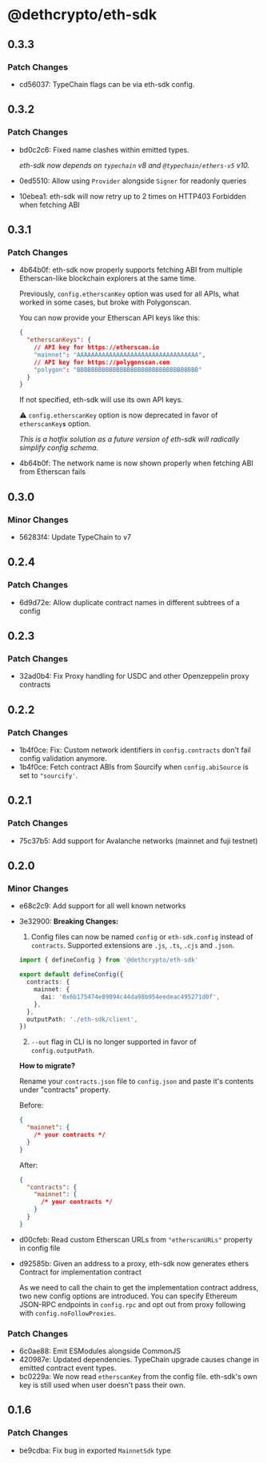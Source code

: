 # @dethcrypto/eth-sdk

## 0.3.3

### Patch Changes

- cd56037: TypeChain flags can be via eth-sdk config.

## 0.3.2

### Patch Changes

- bd0c2c6: Fixed name clashes within emitted types.

  _eth-sdk now depends on `typechain` v8 and `@typechain/ethers-v5` v10._

- 0ed5510: Allow using `Provider` alongside `Signer` for readonly queries
- 10ebea1: eth-sdk will now retry up to 2 times on HTTP403 Forbidden when fetching ABI

## 0.3.1

### Patch Changes

- 4b64b0f: eth-sdk now properly supports fetching ABI from multiple Etherscan-like blockchain explorers at the same
  time.

  Previously, `config.etherscanKey` option was used for all APIs, what worked in some cases, but broke with Polygonscan.

  You can now provide your Etherscan API keys like this:

  ```json
  {
    "etherscanKeys": {
      // API key for https://etherscan.io
      "mainnet": "AAAAAAAAAAAAAAAAAAAAAAAAAAAAAAAAAA",
      // API key for https://polygonscan.com
      "polygon": "BBBBBBBBBBBBBBBBBBBBBBBBBBBBBBBBBB"
    }
  }
  ```

  If not specified, eth-sdk will use its own API keys.

  ⚠ `config.etherscanKey` option is now deprecated in favor of `etherscanKey`**`s`** option.

  _This is a hotfix solution as a future version of eth-sdk will radically simplify config schema._

- 4b64b0f: The network name is now shown properly when fetching ABI from Etherscan fails

## 0.3.0

### Minor Changes

- 56283f4: Update TypeChain to v7

## 0.2.4

### Patch Changes

- 6d9d72e: Allow duplicate contract names in different subtrees of a config

## 0.2.3

### Patch Changes

- 32ad0b4: Fix Proxy handling for USDC and other Openzeppelin proxy contracts

## 0.2.2

### Patch Changes

- 1b4f0ce: Fix: Custom network identifiers in `config.contracts` don't fail config validation anymore.
- 1b4f0ce: Fetch contract ABIs from Sourcify when `config.abiSource` is set to `"sourcify'`.

## 0.2.1

### Patch Changes

- 75c37b5: Add support for Avalanche networks (mainnet and fuji testnet)

## 0.2.0

### Minor Changes

- e68c2c9: Add support for all well known networks
- 3e32900: **Breaking Changes:**

  1. Config files can now be named `config` or `eth-sdk.config` instead of `contracts`. Supported extensions are `.js`,
     `.ts`, `.cjs` and `.json`.

  ```ts
  import { defineConfig } from '@dethcrypto/eth-sdk'

  export default defineConfig({
    contracts: {
      mainnet: {
        dai: '0x6b175474e89094c44da98b954eedeac495271d0f',
      },
    },
    outputPath: './eth-sdk/client',
  })
  ```

  2. `--out` flag in CLI is no longer supported in favor of `config.outputPath`.

  **How to migrate?**

  Rename your `contracts.json` file to `config.json` and paste it's contents under "contracts" property.

  Before:

  ```json
  {
    "mainnet": {
      /* your contracts */
    }
  }
  ```

  After:

  ```json
  {
    "contracts": {
      "mainnet": {
        /* your contracts */
      }
    }
  }
  ```

- d00cfeb: Read custom Etherscan URLs from `"etherscanURLs"` property in config file
- d92585b: Given an address to a proxy, eth-sdk now generates ethers Contract for implementation contract

  As we need to call the chain to get the implementation contract address, two new config options are introduced. You
  can specify Ethereum JSON-RPC endpoints in `config.rpc` and opt out from proxy following with
  `config.noFollowProxies`.

### Patch Changes

- 6c0ae88: Emit ESModules alongside CommonJS
- 420987e: Updated dependencies. TypeChain upgrade causes change in emitted contract event types.
- bc0229a: We now read `etherscanKey` from the config file. eth-sdk's own key is still used when user doesn't pass their
  own.

## 0.1.6

### Patch Changes

- be9cdba: Fix bug in exported `MainnetSdk` type
